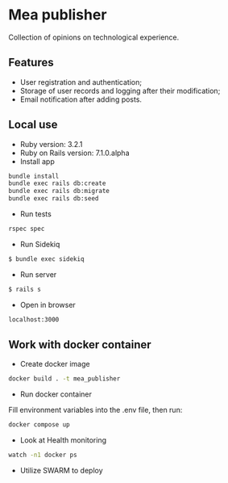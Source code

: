 # Mea publisher
Collection of opinions on technological experience.
## Features
* User registration and authentication;
* Storage of user records and logging after their modification;
* Email notification after adding posts.

## Local use
* Ruby version:
3.2.1
* Ruby on Rails version:
7.1.0.alpha
* Install app
```bash
bundle install 
bundle exec rails db:create
bundle exec rails db:migrate
bundle exec rails db:seed
```
* Run tests
```bash
rspec spec
```
* Run Sidekiq
```bash
$ bundle exec sidekiq
```
* Run server
```bash
$ rails s
```
* Open in browser
```bash
localhost:3000
```
## Work with docker container
* Create docker image
```bash
docker build . -t mea_publisher
```
* Run docker container

Fill environment variables into the .env file, then run:
```bash
docker compose up
```
* Look at Health monitoring
```bash
watch -n1 docker ps
```
* Utilize SWARM to deploy
